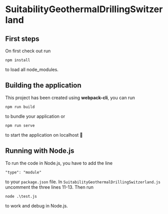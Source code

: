 # SuitabilityGeothermalDrillingSwitzerland

## First steps
On first check out run
```
npm install
```
to load all node_modules.


## Building the application
This project has been created using **webpack-cli**, you can run

```
npm run build
```

to bundle your application or

```
npm run serve
```

to start the application on localhost 🚀

## Running with Node.js
To run the code in Node.js, you have to add the line
```
"type": "module"
```
to your `package.json` file. In `SuitabilityGeothermalDrillingSwitzerland.js` uncomment the three lines 11-13. 
Then run 
```
node .\test.js
```
to work and debug in Node.js.
